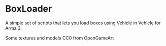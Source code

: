 # BoxLoader
A simple set of scripts that lets you load boxes using Vehicle in Vehicle for Arma 3.

Some textures and models CC0 from OpenGameArt
